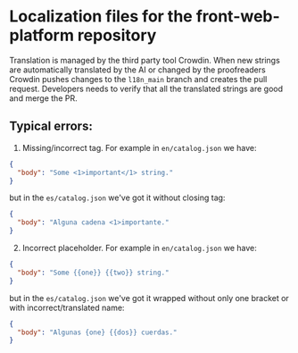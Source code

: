 # Localization files for the front-web-platform repository

Translation is managed by the third party tool Crowdin. When new strings are automatically translated by the AI or changed by the proofreaders Crowdin pushes changes to the `l18n_main` branch and creates the pull request. Developers needs to verify that all the translated strings are good and merge the PR.

## Typical errors:

1. Missing/incorrect tag. For example in `en/catalog.json` we have:

```json
{
  "body": "Some <1>important</1> string."
}
```

but in the `es/catalog.json` we've got it without closing tag:

```json
{
  "body": "Alguna cadena <1>importante."
}
```

2. Incorrect placeholder. For example in `en/catalog.json` we have:

```json
{
  "body": "Some {{one}} {{two}} string."
}
```

but in the `es/catalog.json` we've got it wrapped without only one bracket or with incorrect/translated name:

```json
{
  "body": "Algunas {one} {{dos}} cuerdas."
}
```
